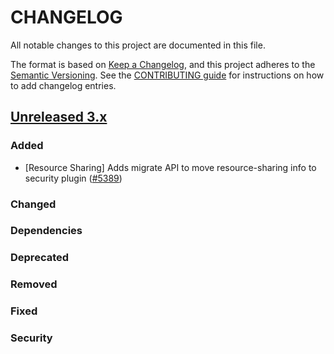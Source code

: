 # CHANGELOG
All notable changes to this project are documented in this file.

The format is based on [Keep a Changelog](https://keepachangelog.com/en/1.0.0/), and this project adheres to the [Semantic Versioning](https://semver.org/spec/v2.0.0.html). See the [CONTRIBUTING guide](./CONTRIBUTING.md#Changelog) for instructions on how to add changelog entries.

## [Unreleased 3.x]
### Added
- [Resource Sharing] Adds migrate API to move resource-sharing info to security plugin ([#5389](https://github.com/opensearch-project/security/pull/5389))

### Changed


### Dependencies


### Deprecated


### Removed


### Fixed


### Security

[Unreleased 3.x]: https://github.com/opensearch-project/security/compare/3.0...main
